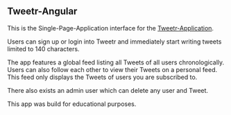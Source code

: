 ## Tweetr-Angular

This is the Single-Page-Application interface for the [Tweetr-Application](https://github.com/Venuor/Tweetr).

Users can sign up or login into Tweetr and immediately start writing tweets limited to
140 characters. 

The app features a global feed listing all Tweets of all users chronologically. Users can also
follow each other to view their Tweets on a personal feed. This feed only displays the Tweets of 
users you are subscribed to.

There also exists an admin user which can delete any user and Tweet.

This app was build for educational purposes.
